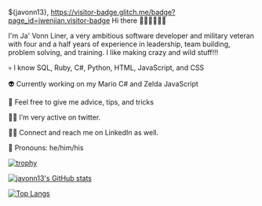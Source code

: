${javonn13}, https://visitor-badge.glitch.me/badge?page_id=jwenjian.visitor-badge
Hi there 👋🏿👋🏿👋🏿

I'm Ja' Vonn Liner, a very ambitious software developer and military veteran with four and a half years of experience in leadership, team building, problem solving, and training. I like making crazy and wild stuff!!!

💀 I know SQL, Ruby, C#, Python, HTML, JavaScript, and CSS

👽 Currently working on my Mario C# and Zelda JavaScript

👾 Feel free to give me advice, tips, and tricks

🧟‍♂️ I’m very active on twitter.

🧙‍♂️ Connect and reach me on LinkedIn as well.

🧝 Pronouns: he/him/his

[![trophy](https://github-profile-trophy.vercel.app/?username=ryo-ma&theme=onedark)](https://github.com/ryo-ma/github-profile-trophy)

[![javonn13's GitHub stats](https://github-readme-stats.vercel.app/api?username=javonn13)](https://github.com/javonn13/github-readme-stats)

[![Top Langs](https://github-readme-stats.vercel.app/api/top-langs/?username=javonn13&layout=compact)](https://github.com/javonn13/github-readme-stats)

